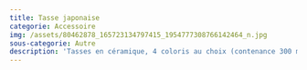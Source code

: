 ```yaml
---
title: Tasse japonaise
categorie: Accessoire
img: /assets/80462878_165723134797415_1954777308766142464_n.jpg
sous-categorie: Autre
description: 'Tasses en céramique, 4 coloris au choix (contenance 300 ml)'
---
```


